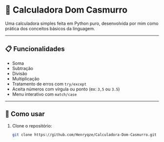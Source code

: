 # 🧮 Calculadora Dom Casmurro

Uma calculadora simples feita em Python puro, desenvolvida por mim como prática dos conceitos básicos da linguagem.

---

## 📋 Funcionalidades

- Soma
- Subtração
- Divisão
- Multiplicação
- Tratamento de erros com `try/except`
- Aceita números com vírgula ou ponto (ex: `3,5` ou `3.5`)
- Menu interativo com `match/case`

---

## 🚀 Como usar

1. Clone o repositório:
   ```bash
   git clone https://github.com/Henryqze/Calculadora-Dom-Casmurro.git
